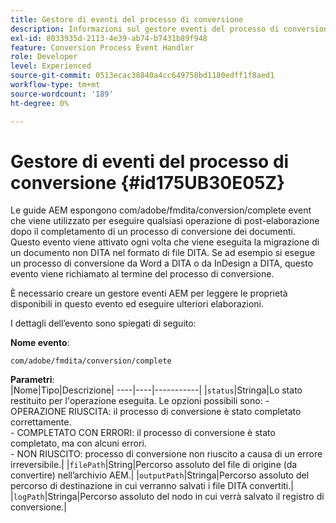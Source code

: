 ```yaml
---
title: Gestore di eventi del processo di conversione
description: Informazioni sul gestore eventi del processo di conversione
exl-id: 8033935d-2113-4e39-ab74-b7431b89f948
feature: Conversion Process Event Handler
role: Developer
level: Experienced
source-git-commit: 0513ecac38840a4cc649758bd1180edff1f8aed1
workflow-type: tm+mt
source-wordcount: '189'
ht-degree: 0%

---
```


# Gestore di eventi del processo di conversione {#id175UB30E05Z}

Le guide AEM espongono com/adobe/fmdita/conversion/complete event che viene utilizzato per eseguire qualsiasi operazione di post-elaborazione dopo il completamento di un processo di conversione dei documenti. Questo evento viene attivato ogni volta che viene eseguita la migrazione di un documento non DITA nel formato di file DITA. Se ad esempio si esegue un processo di conversione da Word a DITA o da InDesign a DITA, questo evento viene richiamato al termine del processo di conversione.

È necessario creare un gestore eventi AEM per leggere le proprietà disponibili in questo evento ed eseguire ulteriori elaborazioni.

I dettagli dell’evento sono spiegati di seguito:

**Nome evento**:

```HTTP
com/adobe/fmdita/conversion/complete 
```

**Parametri**:\
|Nome|Tipo|Descrizione| ----|----|-----------| |`status`|Stringa|Lo stato restituito per l&#39;operazione eseguita. Le opzioni possibili sono: - OPERAZIONE RIUSCITA: il processo di conversione è stato completato correttamente. <br> - COMPLETATO CON ERRORI: il processo di conversione è stato completato, ma con alcuni errori. <br>- NON RIUSCITO: processo di conversione non riuscito a causa di un errore irreversibile.| |`filePath`|String|Percorso assoluto del file di origine \(da convertire\) nell’archivio AEM.| |`outputPath`|Stringa|Percorso assoluto del percorso di destinazione in cui verranno salvati i file DITA convertiti.| |`logPath`|Stringa|Percorso assoluto del nodo in cui verrà salvato il registro di conversione.|
